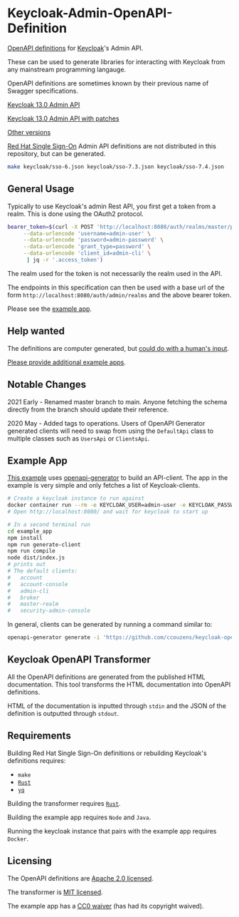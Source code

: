 # Keycloak-Admin-OpenAPI-Definition

[OpenAPI definitions](https://github.com/OAI/OpenAPI-Specification) for
[Keycloak](https://www.keycloak.org/)'s Admin API.

These can be used to generate libraries for interacting with Keycloak from any
mainstream programming langauge.

OpenAPI definitions are sometimes known by their previous name of Swagger
specifications.

[Keycloak 13.0 Admin API](./keycloak/13.0.json)

[Keycloak 13.0 Admin API with patches](./keycloak/13.0-patched.json)

[Other versions](./keycloak/)

[Red Hat Single Sign-On](https://access.redhat.com/products/red-hat-single-sign-on)
Admin API definitions are not distributed in this repository, but can be
generated.

```bash
make keycloak/sso-6.json keycloak/sso-7.3.json keycloak/sso-7.4.json
```

## General Usage

Typically to use Keycloak's admin Rest API, you first get a token from a realm.
This is done using the OAuth2 protocol.

```bash
bearer_token=$(curl -X POST 'http://localhost:8080/auth/realms/master/protocol/openid-connect/token' \
     --data-urlencode 'username=admin-user' \
     --data-urlencode 'password=admin-password' \
     --data-urlencode 'grant_type=password' \
     --data-urlencode 'client_id=admin-cli' \
      | jq -r '.access_token')
```

The realm used for the token is not necessarily the realm used in the API.

The endpoints in this specification can then be used with a base url of the form
`http://localhost:8080/auth/admin/realms` and the above bearer token.

Please see the [example app](example_app/src/index.ts).

## Help wanted

The definitions are computer generated, but
[could do with a human's input](https://github.com/ccouzens/keycloak-openapi/issues/10).

[Please provide additional example apps](https://github.com/ccouzens/keycloak-openapi/issues/14).

## Notable Changes

2021 Early - Renamed master branch to main. Anyone fetching the schema directly
from the branch should update their reference.

2020 May - Added tags to operations. Users of OpenAPI Generator generated
clients will need to swap from using the `DefaultApi` class to multiple classes
such as `UsersApi` or `ClientsApi`.

## Example App

[This example](./example_app/) uses
[openapi-generator](https://github.com/OpenAPITools/openapi-generator) to build
an API-client. The app in the example is very simple and only fetches a list of
Keycloak-clients.

```bash
# Create a keycloak instance to run against
docker container run --rm -e KEYCLOAK_USER=admin-user -e KEYCLOAK_PASSWORD=admin-password -p 8080:8080 docker.io/jboss/keycloak:13.0.0
# Open http://localhost:8080/ and wait for keycloak to start up

# In a second terminal run
cd example_app
npm install
npm run generate-client
npm run compile
node dist/index.js
# prints out
# The default clients:
#   account
#   account-console
#   admin-cli
#   broker
#   master-realm
#   security-admin-console
```

In general, clients can be generated by running a command similar to:

```bash
openapi-generator generate -i 'https://github.com/ccouzens/keycloak-openapi/raw/main/keycloak/13.0-patched.json' -g 'typescript-axios' -o 'src/keycloak-client'
```

## Keycloak OpenAPI Transformer

All the OpenAPI definitions are generated from the published HTML documentation.
This tool transforms the HTML documentation into OpenAPI definitions.

HTML of the documentation is inputted through `stdin` and the JSON of the
definition is outputted through `stdout`.

## Requirements

Building Red Hat Single Sign-On definitions or rebuilding Keycloak's definitions
requires:

- `make`
- [`Rust`](https://www.rust-lang.org/tools/install)
- [`yq`](https://kislyuk.github.io/yq/)

Building the transformer requires
[`Rust`](https://www.rust-lang.org/tools/install).

Building the example app requires `Node` and `Java`.

Running the keycloak instance that pairs with the example app requires `Docker`.

## Licensing

The OpenAPI definitions are [Apache 2.0 licensed](./keycloak/LICENSE.txt).

The transformer is [MIT licensed](keycloak-openapi-transformer/LICENSE).

The example app has a [CC0 waiver](example_app/WAIVER) (has had its copyright
waived).
